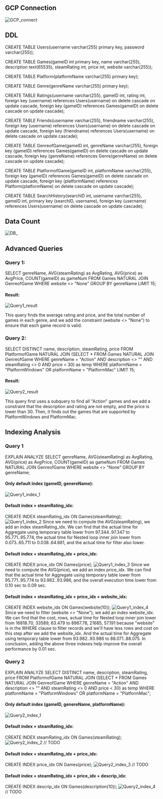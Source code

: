 ## GCP Connection
![GCP_connect](./figures/DB_connection.jpg)

## DDL
CREATE TABLE Users(username varchar(255) primary key, password varchar(255));

CREATE TABLE Games(gameID int primary key, name varchar(255), description text(65535), steamRating int, price int, website varchar(255));

CREATE TABLE Platform(platformName varchar(255) primary key);

CREATE TABLE Genre(genreName varchar(255) primary key);

CREATE TABLE Ratings(username varchar(255), gameID int, rating int, foreign key (username) references Users(username) on delete cascade on update cascade, foreign key (gameID) references Games(gameID) on delete cascade on update cascade);

CREATE TABLE Friends(username varchar(255), friendname varchar(255), foreign key (username) references Users(username) on delete cascade on update cascade, foreign key (friendname) references Users(username) on delete cascade on update cascade);

CREATE TABLE GenreofGame(gameID int, genreName varchar(255), foreign key (gameID) references Games(gameID) on delete cascade on update cascade, foreign key (genreName) references Genre(genreName) on delete cascade on update cascade);

CREATE TABLE PlatformofGame(gameID int, platformName varchar(255), foreign key (gameID) references Games(gameID) on delete cascade on update cascade, foreign key (platformName) references Platform(platformName) on delete cascade on update cascade);

CREATE TABLE SearchHistory(searchID int, username varchar(255), gameID int, primary key (searchID, username), foreign key (username) references Users(username) on delete cascade on update cascade);

## Data Count
![DB_](./figures/Data_count.jpg)

## Advanced Queries
### Query 1:
SELECT genreName, AVG(steamRating) as AvgRating, AVG(price) as AvgPrice, COUNT(gameID) as gameNum
FROM Games NATURAL JOIN GenreofGame
WHERE website <> "None"
GROUP BY genreName
LIMIT 15;

#### Result:
![Query1_result](figures/Query1.jpg)

This query finds the average rating and price, and the total number of games in each genre, and we add the constraint (website <> "None") to ensure that each game record is valid.

### Query 2:
SELECT DISTINCT name, description, steamRating, price
FROM PlatformofGame NATURAL JOIN (SELECT * FROM Games NATURAL JOIN GenreofGame WHERE genreName = "Action" AND description <> "" AND steamRating <> 0 AND price < 30) as temp
WHERE platformName = "PlatformWindows" OR platformName = "PlatformMac"
LIMIT 15;

#### Result:
![Query2_result](figures/Query2.jpg)

This query first uses a subquery to find all "Action" games and we add a constraint that the description and rating are not empty, and the price is lower than 30. Then, it finds out the games that are supported by PlatformWindows and PlatformMac.

## Indexing Analysis
### Query 1

EXPLAIN ANALYZE SELECT genreName, AVG(steamRating) as AvgRating, AVG(price) as AvgPrice, COUNT(gameID) as gameNum FROM Games NATURAL JOIN GenreofGame WHERE website <> "None" GROUP BY genreName;

#### Only default index (gameID, genereName):
![Query1_index_1](figures/Q1_index_1.jpg)

#### Default index + steamRating_idx:
CREATE INDEX steamRating_idx ON Games(steamRating);
![Query1_index_2](figures/Q1_index_2.jpg)
Since we need to compute the AVG(steamRating), we add an index steamRating_idx. We can find that the actual time for Aggregate using temporary table lower from 97.344..97.347 to 95.771..95.774, the actual time for Nested loop inner join lower from 0.073..65.711 to 0.038..64.881, and the actual time for filter also lower.

#### Default index + steamRating_idx + price_idx:
CREATE INDEX price_idx ON Games(price);
![Query1_index_3](figures/Q1_index_3.jpg)
Since we need to compute the AVG(price), we add an index price_idx. We can find that the actual time for Aggregate using temporary table lower from 95.771..95.774 to 93.982..93.986, and the overall execution time lower from 0.10 sec to 0.09 sec.

#### Default index + steamRating_idx + price_idx + website_idx:
CREATE INDEX website_idx ON Games(website(10));
![Query1_index_4](figures/Q1_index_4.jpg)
Since we need to filter (website <> "None"), we add an index website_idx. We can find that the cost, rows, actual time for Nested loop inner join lower from 16818.70, 33589, 63.479 to 8967.78, 21685, 57.191 because "website" is in the WHERE clause to filter records and we'll have less rows and cost on this step after we add the website_idx. And the actual time for Aggregate using temporary table lower from 93.982..93.986 to 88.071..88.075. In conclusion, adding the above three indexes help improve the overall performance by 0.01 sec.

### Query 2

EXPLAIN ANALYZE SELECT DISTINCT name, description, steamRating, price FROM PlatformofGame NATURAL JOIN (SELECT * FROM Games NATURAL JOIN GenreofGame WHERE genreName = "Action" AND description <> "" AND steamRating <> 0 AND price < 30) as temp WHERE platformName = "PlatformWindows" OR platformName = "PlatformMac";

#### Only default index (gameID, genereName, platformName):
![Query2_index_1](figures/Q2_index_1.jpg)

#### Default index + steamRating_idx:
CREATE INDEX steamRating_idx ON Games(steamRating);
![Query2_index_2](figures/Q2_index_2.jpg)
// TODO

#### Default index + steamRating_idx + price_idx:
CREATE INDEX price_idx ON Games(price);
![Query2_index_3](figures/Q2_index_3.jpg)
// TODO

#### Default index + steamRating_idx + price_idx + descrip_idx:
CREATE INDEX descrip_idx ON Games(description(10));
![Query2_index_4](figures/Q2_index_4.jpg)
// TODO
